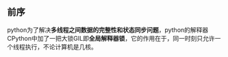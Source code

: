 ## 前序

python为了解决**多线程之间数据的完整性和状态同步问题**，python的解释器CPython中加了一把大锁GIL即**全局解释器锁**，它的作用在于，同一时刻只允许一个线程执行，不论计算机是几核。


